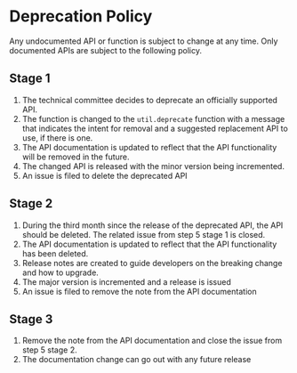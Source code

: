 # Deprecation Policy

Any undocumented API or function is subject to change at any time.  Only documented APIs are subject to the following 
policy.


## Stage 1

1. The technical committee decides to deprecate an officially supported API.  
2. The function is changed to the `util.deprecate` function with a message that indicates the intent for removal and a 
suggested replacement API to use, if there is one.
3. The API documentation is updated to reflect that the API functionality will be removed in the future. 
4. The changed API is released with the minor version being incremented.
5. An issue is filed to delete the deprecated API


## Stage 2

1. During the third month since the release of the deprecated API, the API should be deleted.  The 
related issue from step 5 stage 1 is closed.
2. The API documentation is updated to reflect that the API functionality has been deleted.
3. Release notes are created to guide developers on the breaking change and how to upgrade.
4. The major version is incremented and a release is issued
5. An issue is filed to remove the note from the API documentation


## Stage 3

1. Remove the note from the API documentation and close the issue from step 5 stage 2.
2. The documentation change can go out with any future release